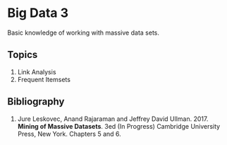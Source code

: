# Big Data 3
Basic knowledge of working with massive data sets.

## Topics
1.	Link Analysis
2.	Frequent Itemsets

## Bibliography
1. Jure Leskovec, Anand Rajaraman and Jeffrey David Ullman. 2017. **Mining of Massive Datasets**. 3ed (In Progress) Cambridge University Press, New York. Chapters 5 and 6.